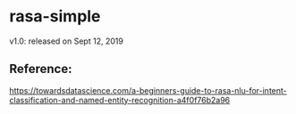 # rasa-simple
v1.0: released on Sept 12, 2019

## Reference:
https://towardsdatascience.com/a-beginners-guide-to-rasa-nlu-for-intent-classification-and-named-entity-recognition-a4f0f76b2a96
